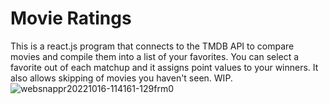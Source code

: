# Movie Ratings
This is a react.js program that connects to the TMDB API to compare movies and compile them into a list of your favorites. You can select a favorite out of each matchup and it assigns point values to your winners. It also allows skipping of movies you haven't seen. WIP.
![websnappr20221016-114161-129frm0](https://github.com/Flopalop2/movieratings/assets/69126427/21396c2c-90b9-4a30-9ca6-f1233edc86fb)
